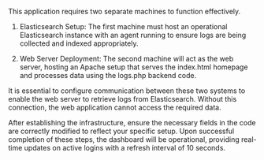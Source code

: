 This application requires two separate machines to function effectively.

1. Elasticsearch Setup: The first machine must host an operational Elasticsearch instance with an agent running to ensure logs are being collected and indexed appropriately.

2. Web Server Deployment: The second machine will act as the web server, hosting an Apache setup that serves the index.html homepage and processes data using the logs.php backend code.

It is essential to configure communication between these two systems to enable the web server to retrieve logs from Elasticsearch. Without this connection, the web application cannot access the required data.

After establishing the infrastructure, ensure the necessary fields in the code are correctly modified to reflect your specific setup. Upon successful completion of these steps, the dashboard will be operational, providing real-time updates on active logins with a refresh interval of 10 seconds.
